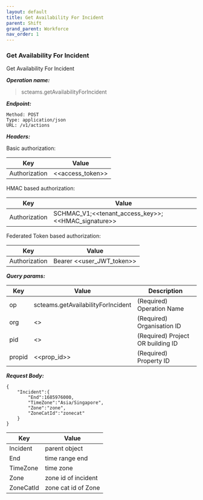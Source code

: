```yaml
---
layout: default
title: Get Availability For Incident
parent: Shift
grand_parent: Workforce
nav_order: 1
---
```



### Get Availability For Incident

Get Availability For Incident

***Operation name:***

> scteams.getAvailabilityForIncident

***Endpoint:***

```
Method: POST
Type: application/json
URL: /v1/actions
```

***Headers:***

Basic authorization:

|Key|Value|
|---|---|
|Authorization|<<access_token>>|


HMAC based authorization:

|Key|Value|
|---|---|
|Authorization|SCHMAC_V1;<<tenant_access_key>>;<<HMAC_signature>>|

Federated Token based authorization:

|Key|Value|
|---|---|
|Authorization|Bearer <<user_JWT_token>>|

***Query params:***

| Key | Value | Description |
| --- | ------|-------------|
| op | scteams.getAvailabilityForIncident | (Required) Operation Name |
| org | <<org>> | (Required) Organisation ID |
| pid | <<pid>> | (Required) Project OR building ID |
| propid | <<prop_id>> | (Required) Property ID |


***Request Body:***

```
{
    "Incident":{
        "End":1685976000,
        "TimeZone":"Asia/Singapore",
        "Zone":"zone",
        "ZoneCatId":"zonecat"
    }
}
```

|Key|Value|
|---|---|
|Incident|parent object|
|End|time range end|
|TimeZone|time zone|
|Zone|zone id of incident|
|ZoneCatId|zone cat id of Zone|